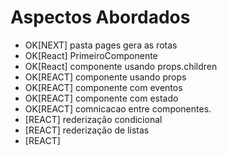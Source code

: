 # Aspectos Abordados



- OK[NEXT] pasta pages gera as rotas
- OK[React]  PrimeiroComponente
- OK[React] componente usando props.children 
- OK[REACT] componente usando props
- OK[REACT] componente com eventos
- OK[REACT] componente com estado
- OK[REACT] comnicacao entre componentes.
- [REACT] rederização condicional
- [REACT] rederização de listas
- [REACT]